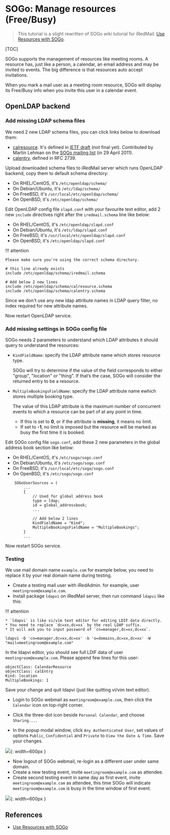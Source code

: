 # SOGo: Manage resources (Free/Busy)

> This tutorial is a slight rewritten of SOGo wiki tutorial for iRedMail:
> [Use Resources with SOGo](http://wiki.sogo.nu/ResourceConfiguration).

[TOC]

SOGo supports the management of resources like meeting rooms. A resource has,
just like a person, a calendar, an email address and may be invited to events.
The big difference is that resources auto accept invitations.

When you mark a mail user as a meeting room resource, SOGo will display its
Free/Busy info when you invite this user in a calendar event.


## OpenLDAP backend

### Add missing LDAP schema files

We need 2 new LDAP schema files, you can click links below to download them:

* [calresource](./files/sogo/calresource.schema). It's defined in
  [IETF draft](https://tools.ietf.org/id/draft-cal-resource-schema-03.txt)
  (not final yet). Contributed by Martin Lehman on the
  [SOGo mailing list](https://www.mail-archive.com/users@sogo.nu/msg05186.html)
  (in 29 April 2011).
* [calentry](./files/sogo/calentry.schema), defined in RFC 2739.

Upload downloaded schema files to iRedMail server which runs OpenLDAP backend,
copy them to default schema directory:

* On RHEL/CentOS, it's `/etc/openldap/schema/`
* On Debian/Ubuntu, it's `/etc/ldap/schema/`
* On FreeBSD, it's `/usr/local/etc/openldap/schema/`
* On OpenBSD, it's `/etc/openldap/schema/`

Edit OpenLDAP config file `slapd.conf` with your favourite text editor, add 2
new `include` directives right after the `iredmail.schema` line like
below:

* On RHEL/CentOS, it's `/etc/openldap/slapd.conf`
* On Debian/Ubuntu, it's `/etc/ldap/slapd.conf`
* On FreeBSD, it's `/usr/local/etc/openldap/slapd.conf`
* On OpenBSD, it's `/etc/openldap/slapd.conf`

!!! attention

    Please make sure you're using the correct schema directory.

```
# this line already exists
include /etc/openldap/schema/iredmail.schema

# Add below 2 new lines
include /etc/openldap/schema/calresource.schema
include /etc/openldap/schema/calentry.schema
```

Since we don't use any new ldap attribute names in LDAP query filter, no index
required for new attribute names.

Now restart OpenLDAP service.

### Add missing settings in SOGo config file

SOGo needs 2 parameters to understand which LDAP attributes it should query
to understand the resources:

* `KindFieldName`: specify the LDAP attribute name which stores resource type.

    SOGo will try to determine if the value of the field corresponds to either
    "group", "location" or "thing". If that’s the case, SOGo will consider the
    returned entry to be a resource.

* `MultipleBookingsFieldName`: specify the LDAP attribute name ewhich stores
  multiple booking type.

    The value of this LDAP attribute is the maximum number of concurrent events
    to which a resource can be part of at any point in time.

    * If this is set to __0__, or if the attribute is __missing__, it means no limit.
    * If set to __-1__, no limit is imposed but the resource will be marked as
      busy the first time it is booked.

Edit SOGo config file `sogo.conf`, add these 2 new parameters in the global
address book section like below:

* On RHEL/CentOS, it's `/etc/sogo/sogo.conf`
* On Debian/Ubuntu, it's `/etc/sogo/sogo.conf`
* On FreeBSD, it's `/usr/local/etc/sogo/sogo.conf`
* On OpenBSD, it's `/etc/sogo/sogo.conf`

```
    SOGoUserSources = (
        ...
        {
            // Used for global address book
            type = ldap;
            id = global_addressbook;
            ...

            // Add below 2 lines
            KindFieldName = "Kind";
            MultipleBookingsFieldName = "MultipleBookings";
        }
        ...
```

Now restart SOGo service.

### Testing

We use mail domain name `example.com` for example below, you need to replace it
by your real domain name during testing.

* Create a testing mail user with iRedAdmin. for example, user `meetingroom@example.com`.
* Install package `ldapvi` on iRedMail server, then run command `ldapvi` like this:

!!! attention

    * `ldapvi` is like vi/vim text editor for editing LDIF data directly.
    * You need to replace `dc=xx,dc=xx` by the real LDAP suffix.
    * It will ask you to input password of `cn=manager,dc=xx,dc=xx`.

```
ldapvi -D 'cn=manager,dc=xx,dc=xx' -b 'o=domains,dc=xx,dc=xx' -W "mail=meetingroom@example.com"
```

In the ldapvi editor, you should see full LDIF data of user
`meetingroom@example.com`. Please append few lines for this user:

```
objectClass: CalendarResource
objectClass: calEntry
Kind: location
MultipleBookings: 1
```

Save your change and quit ldapvi (just like quitting vi/vim text editor).

* Login to SOGo webmail as `meetingroom@example.com`, then click the `Calendar`
  icon on top-right corner.

* Click the three-dot icon beside `Personal Calendar`, and choose `Sharing...`.
* In the popup modal window, click `Any Authenticated User`, set values of
  options `Public`, `Confidential` and `Private` to `View the Date & Time`.
  Save your changes.

![](./images/sogo/resources/access-rights.png){: width=600px }

* Now logout of SOGo webmail, re-login as a different user under same domain.
* Create a new testing event, invite `meetingroom@example.com` as attendee.
* Create second testing event in same day as first event, invite
  `meetingroom@example.com` as attendee, this time SOGo will indicate
  `meetingroom@example.com` is busy in the time window of first event.

![](./images/sogo/resources/free-busy.png){: width=600px }

## References

* [Use Resources with SOGo](http://wiki.sogo.nu/ResourceConfiguration)
